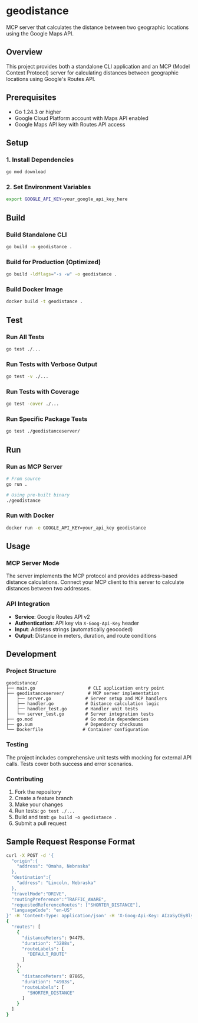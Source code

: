 # geodistance
MCP server that calculates the distance between two geographic locations using the Google Maps API.

## Overview
This project provides both a standalone CLI application and an MCP (Model Context Protocol) server for calculating distances between geographic locations using Google's Routes API.

## Prerequisites
- Go 1.24.3 or higher
- Google Cloud Platform account with Maps API enabled
- Google Maps API key with Routes API access

## Setup

### 1. Install Dependencies
```bash
go mod download
```

### 2. Set Environment Variables
```bash
export GOOGLE_API_KEY=your_google_api_key_here
```

## Build

### Build Standalone CLI
```bash
go build -o geodistance .
```

### Build for Production (Optimized)
```bash
go build -ldflags="-s -w" -o geodistance .
```

### Build Docker Image
```bash
docker build -t geodistance .
```

## Test

### Run All Tests
```bash
go test ./...
```

### Run Tests with Verbose Output
```bash
go test -v ./...
```

### Run Tests with Coverage
```bash
go test -cover ./...
```

### Run Specific Package Tests
```bash
go test ./geodistanceserver/
```

## Run

### Run as MCP Server
```bash
# From source
go run .

# Using pre-built binary
./geodistance
```

### Run with Docker
```bash
docker run -e GOOGLE_API_KEY=your_api_key geodistance
```

## Usage

### MCP Server Mode
The server implements the MCP protocol and provides address-based distance calculations. Connect your MCP client to this server to calculate distances between two addresses.

### API Integration
- **Service**: Google Routes API v2
- **Authentication**: API key via `X-Goog-Api-Key` header
- **Input**: Address strings (automatically geocoded)
- **Output**: Distance in meters, duration, and route conditions

## Development

### Project Structure
```
geodistance/
├── main.go                    # CLI application entry point
├── geodistanceserver/         # MCP server implementation
│   ├── server.go             # Server setup and MCP handlers
│   ├── handler.go            # Distance calculation logic
│   ├── handler_test.go       # Handler unit tests
│   └── server_test.go        # Server integration tests
├── go.mod                    # Go module dependencies
├── go.sum                    # Dependency checksums
└── Dockerfile               # Container configuration
```

### Testing
The project includes comprehensive unit tests with mocking for external API calls. Tests cover both success and error scenarios.

### Contributing
1. Fork the repository
2. Create a feature branch
3. Make your changes
4. Run tests: `go test ./...`
5. Build and test: `go build -o geodistance .`
6. Submit a pull request


## Sample Request Response Format
```bash
curl -X POST -d '{
  "origin":{
    "address": "Omaha, Nebraska"
  },
  "destination":{
    "address": "Lincoln, Nebraska"
  },
  "travelMode":"DRIVE",
  "routingPreference":"TRAFFIC_AWARE",
  "requestedReferenceRoutes": ["SHORTER_DISTANCE"],
  "languageCode": "en-US"
}' -H 'Content-Type: application/json' -H 'X-Goog-Api-Key: AIzaSyCEy8lyy1q1A0mLvPjhL0t0q7wNk2llc4o' -H 'X-Goog-FieldMask: routes.duration,routes.routeLabels,routes.distanceMeters' 'https://routes.googleapis.com/directions/v2:computeRoutes'
{
  "routes": [
    {
      "distanceMeters": 94475,
      "duration": "3288s",
      "routeLabels": [
        "DEFAULT_ROUTE"
      ]
    },
    {
      "distanceMeters": 87865,
      "duration": "4903s",
      "routeLabels": [
        "SHORTER_DISTANCE"
      ]
    }
  ]
}

```
